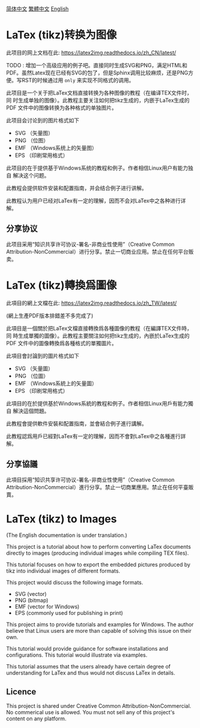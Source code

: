 [简体中文](#chs) [繁體中文](#cht) [English](#en)

# <a name="chs">LaTex (tikz)转换为图像</a>

此项目的网上文档在此: https://latex2img.readthedocs.io/zh_CN/latest/

TODO : 增加一个高级应用的例子吧。直接同时生成SVG和PNG，满足HTML和PDF。虽然Latex现在已经有SVG的包了，但是Sphinx调用比较麻烦，还是PNG方便。写RST的时候通过用 `only` 来实现不同格式的调用。

此项目是一个关于把LaTex文档直接转换为各种图像的教程（在编译TEX文件时，同
时生成单独的图像）。此教程主要关注如何把tikz生成的，内嵌于LaTex生成的PDF
文件中的图像转换为各种格式的单独图片。

此项目会讨论到的图片格式如下

* SVG （矢量图）
* PNG （位图）
* EMF （Windows系统上的矢量图）
* EPS （印刷常用格式）

此项目的在于提供基于Windows系统的教程和例子。作者相信Linux用户有能力独自
解决这个问题。

此教程会提供软件安装和配置指南，并会结合例子进行讲解。

此教程认为用户已经对LaTex有一定的理解，因而不会对LaTex中之各种进行详解。

## 分享协议

此项目采用“知识共享许可协议-署名-非商业性使用”（Creative Common Attribution-NonCommercial）进行分享。禁止一切商业应用。禁止在任何平台贩卖。


# <a name="cht">LaTex (tikz)轉換爲圖像</a>

此項目的網上文檔在此: https://latex2img.readthedocs.io/zh_TW/latest/

(網上生產PDF版本排錯差不多完成了)

此項目是一個關於把LaTex文檔直接轉換爲各種圖像的教程（在編譯TEX文件時，同
時生成單獨的圖像）。此教程主要關注如何把tikz生成的，內嵌於LaTex生成的PDF
文件中的圖像轉換爲各種格式的單獨圖片。

此項目會討論到的圖片格式如下

* SVG （矢量圖）
* PNG （位圖）
* EMF （Windows系統上的矢量圖）
* EPS （印刷常用格式）

此項目的在於提供基於Windows系統的教程和例子。作者相信Linux用戶有能力獨自
解決這個問題。

此教程會提供軟件安裝和配置指南，並會結合例子進行講解。

此教程認爲用戶已經對LaTex有一定的理解，因而不會對LaTex中之各種進行詳解。

## 分享協議

此項目採用“知识共享许可协议-署名-非商业性使用”（Creative Common Attribution-NonCommercial）進行分享。禁止一切商業應用。禁止在任何平臺販賣。


# <a name="en">LaTex (tikz) to Images</a>

(The English documentation is under translation.)

This project is a tutorial about how to perform converting LaTex
documents directly to images (producing individual images while
compiling TEX files).

This tutorial focuses on how to export the embedded pictures produced by
tikz into individual images of different formats.

This project would discuss the following image formats.

* SVG (vector)
* PNG (bitmap)
* EMF (vector for Windows)
* EPS (commonly used for publishing in print)

This project aims to provide tutorials and examples for Windows. The
author believe that Linux users are more than capable of solving this
issue on their own.

This tutorial would provide guidance for software installations and
configurations. This tutorial would illustrate via examples.

This tutorial assumes that the users already have certain degree of
understanding for LaTex and thus would not discuss LaTex in details.

## Licence

This project is shared under Creative Common Attribution-NonCommercial. No commerical use is allowed. You must not sell any of this project's content on any platform.
